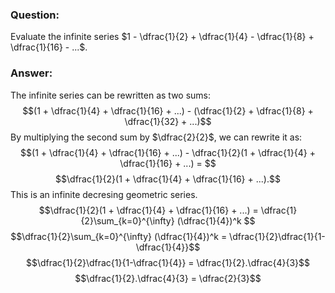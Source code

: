 ### Question:
Evaluate the infinite series $1 - \dfrac{1}{2} + \dfrac{1}{4} - \dfrac{1}{8} + \dfrac{1}{16} - ...$.

### Answer:
The infinite series can be rewritten as two sums:
$$(1 + \dfrac{1}{4} + \dfrac{1}{16} + ...) - (\dfrac{1}{2} + \dfrac{1}{8} + \dfrac{1}{32} + ...)$$
By multiplying the second sum by $\dfrac{2}{2}$, we can rewrite it as:
$$(1 + \dfrac{1}{4} + \dfrac{1}{16} + ...) - \dfrac{1}{2}(1 + \dfrac{1}{4} + \dfrac{1}{16} + ...) = $$
$$\dfrac{1}{2}(1 + \dfrac{1}{4} + \dfrac{1}{16} + ...).$$
This is an infinite decresing geometric series.
$$\dfrac{1}{2}(1 + \dfrac{1}{4} + \dfrac{1}{16} + ...) = \dfrac{1}{2}\sum_{k=0}^{\infty} (\dfrac{1}{4})^k $$
$$\dfrac{1}{2}\sum_{k=0}^{\infty} (\dfrac{1}{4})^k = \dfrac{1}{2}\dfrac{1}{1-\dfrac{1}{4}}$$
$$\dfrac{1}{2}\dfrac{1}{1-\dfrac{1}{4}} = \dfrac{1}{2}.\dfrac{4}{3}$$
$$\dfrac{1}{2}.\dfrac{4}{3} = \dfrac{2}{3}$$